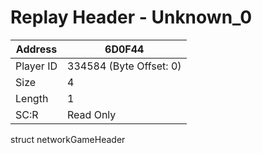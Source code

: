 #  Replay Header - Unknown_0
Address   | 6D0F44
----------|-------------
Player ID | 334584 (Byte Offset: 0)
Size 	  | 4
Length 	  | 1
SC:R      | Read Only

struct networkGameHeader
